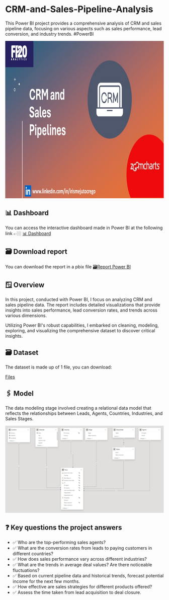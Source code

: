 # CRM-and-Sales-Pipeline-Analysis
This Power BI project provides a comprehensive analysis of CRM and sales pipeline data, focusing on various aspects such as sales performance, lead conversion, and industry trends. #PowerBI

<div align="center">
<img src="https://github.com/IrisMejuto/CRM-and-Sales-Pipeline-Analysis/blob/main/Images/Cover%20CRM%20Pipeline.jpg" alt="Dashboard" width="800" height="500">
</div>

## 📊 Dashboard
You can access the interactive dashboard made in Power BI at the following link 👉🏼 [📊 Dashboard](https://app.powerbi.com/view?r=eyJrIjoiMjUwODA5NzItYzY5OS00NzY5LTk2OGUtZDZiMjk2Y2I2NjYyIiwidCI6IjQ2NTRiNmYxLTBlNDctNDU3OS1hOGExLTAyZmU5ZDk0M2M3YiIsImMiOjl9)

## 🗃️ Download report
You can download the report in a pbix file [🗃️Report Power BI](https://github.com/IrisMejuto/CRM-and-Sales-Pipeline-Analysis/blob/main/PowerBI%20File/CRM%20and%20Sales%20Pipelines.pbix)

## 🪟 Overview
In this project, conducted with Power BI, I focus on analyzing CRM and sales pipeline data. The report includes detailed visualizations that provide insights into sales performance, lead conversion rates, and trends across various dimensions.

Utilizing Power BI's robust capabilities, I embarked on cleaning, modeling, exploring, and visualizing the comprehensive dataset to discover critical insights.

## 🗃️ Dataset
The dataset is made up of 1 file, you can download:

[Files](https://github.com/IrisMejuto/CRM-and-Sales-Pipeline-Analysis/blob/main/Dataset/CRM%20and%20Sales%20Pipelines_C17_English.xlsx)

## 🖇️ Model
The data modeling stage involved creating a relational data model that reflects the relationships between Leads, Agents, Countries, Industries, and Sales Stages.

![image](https://github.com/IrisMejuto/CRM-and-Sales-Pipeline-Analysis/blob/main/Images/Model.png)

## ❓ Key questions the project answers
* ✅ Who are the top-performing sales agents?
* ✅ What are the conversion rates from leads to paying customers in different countries?
* ✅ How does sales performance vary across different industries?
* ✅ What are the trends in average deal values? Are there noticeable fluctuations?
* ✅ Based on current pipeline data and historical trends, forecast potential income for the next few months.
* ✅ How effective are sales strategies for different products offered?
* ✅ Assess the time taken from lead acquisition to deal closure.
